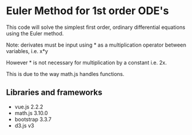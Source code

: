# Euler Method for 1st order ODE's

This code will solve the simplest first order, ordinary differential equations using the Euler method.

Note: derivates must be input using \* as a multiplication operator between variables, i.e. x\*y

However * is not necessary for multiplication by a constant i.e. 2x.

This is due to the way math.js handles functions.

## Libraries and frameworks
- vue.js 2.2.2
- math.js 3.10.0
- bootstrap 3.3.7
- d3.js v3
